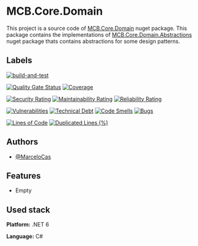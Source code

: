 
# MCB.Core.Domain

This project is a source code of [MCB.Core.Domain](https://www.nuget.org/packages/MCB.Core.Domain/) nuget package. This package contains the implementations of [MCB.Core.Domain.Abstractions](https://www.nuget.org/packages/MCB.Core.Domain.Abstractions/) nuget package thats contains abstractions for some design patterns.


## Labels

[![build-and-test](https://github.com/MarceloCas/MCB.Core.Domain/actions/workflows/build-and-test.yml/badge.svg?branch=main)](https://github.com/MarceloCas/MCB.Core.Domain/actions/workflows/build-and-test.yml)


[![Quality Gate Status](https://sonarcloud.io/api/project_badges/measure?project=MarceloCas_MCB.Core.Domain&metric=alert_status)](https://sonarcloud.io/summary/new_code?id=MarceloCas_MCB.Core.Domain)
[![Coverage](https://sonarcloud.io/api/project_badges/measure?project=MarceloCas_MCB.Core.Domain&metric=coverage)](https://sonarcloud.io/summary/new_code?id=MarceloCas_MCB.Core.Domain)


[![Security Rating](https://sonarcloud.io/api/project_badges/measure?project=MarceloCas_MCB.Core.Domain&metric=security_rating)](https://sonarcloud.io/summary/new_code?id=MarceloCas_MCB.Core.Domain)
[![Maintainability Rating](https://sonarcloud.io/api/project_badges/measure?project=MarceloCas_MCB.Core.Domain&metric=sqale_rating)](https://sonarcloud.io/summary/new_code?id=MarceloCas_MCB.Core.Domain)
[![Reliability Rating](https://sonarcloud.io/api/project_badges/measure?project=MarceloCas_MCB.Core.Domain&metric=reliability_rating)](https://sonarcloud.io/summary/new_code?id=MarceloCas_MCB.Core.Domain)


[![Vulnerabilities](https://sonarcloud.io/api/project_badges/measure?project=MarceloCas_MCB.Core.Domain&metric=vulnerabilities)](https://sonarcloud.io/summary/new_code?id=MarceloCas_MCB.Core.Domain)
[![Technical Debt](https://sonarcloud.io/api/project_badges/measure?project=MarceloCas_MCB.Core.Domain&metric=sqale_index)](https://sonarcloud.io/summary/new_code?id=MarceloCas_MCB.Core.Domain)
[![Code Smells](https://sonarcloud.io/api/project_badges/measure?project=MarceloCas_MCB.Core.Domain&metric=code_smells)](https://sonarcloud.io/summary/new_code?id=MarceloCas_MCB.Core.Domain)
[![Bugs](https://sonarcloud.io/api/project_badges/measure?project=MarceloCas_MCB.Core.Domain&metric=bugs)](https://sonarcloud.io/summary/new_code?id=MarceloCas_MCB.Core.Domain)


[![Lines of Code](https://sonarcloud.io/api/project_badges/measure?project=MarceloCas_MCB.Core.Domain&metric=ncloc)](https://sonarcloud.io/summary/new_code?id=MarceloCas_MCB.Core.Domain)
[![Duplicated Lines (%)](https://sonarcloud.io/api/project_badges/measure?project=MarceloCas_MCB.Core.Domain&metric=duplicated_lines_density)](https://sonarcloud.io/summary/new_code?id=MarceloCas_MCB.Core.Domain)



## Authors

- [@MarceloCas](https://www.linkedin.com/in/marcelocastelobranco/)


## Features

- Empty


## Used stack

**Platform:** .NET 6

**Language:** C#

